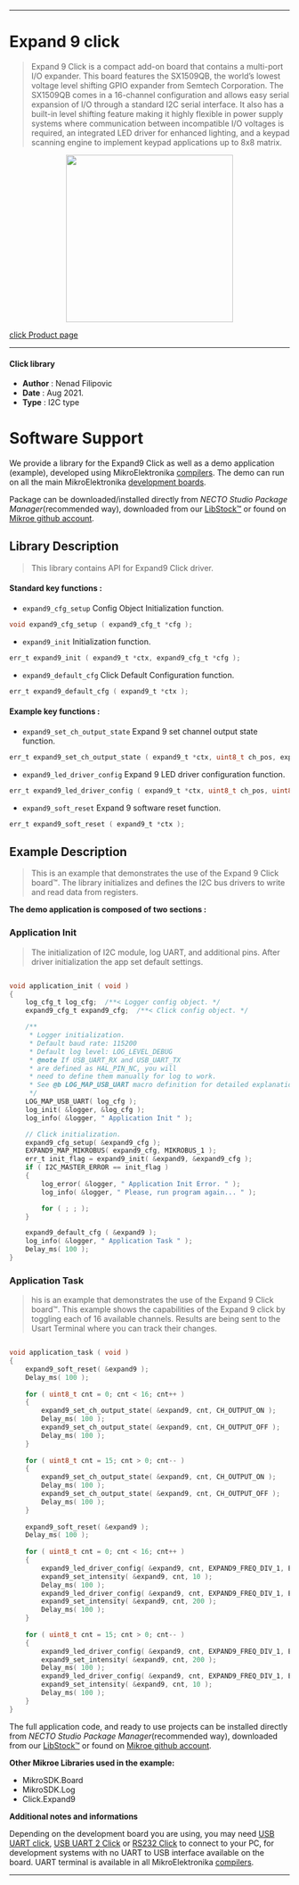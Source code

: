 
---
# Expand 9 click

> Expand 9 Click is a compact add-on board that contains a multi-port I/O expander. This board features the SX1509QB, the world’s lowest voltage level shifting GPIO expander from Semtech Corporation. The SX1509QB comes in a 16-channel configuration and allows easy serial expansion of I/O through a standard I2C serial interface. It also has a built-in level shifting feature making it highly flexible in power supply systems where communication between incompatible I/O voltages is required, an integrated LED driver for enhanced lighting, and a keypad scanning engine to implement keypad applications up to 8x8 matrix.

<p align="center">
  <img src="https://download.mikroe.com/images/click_for_ide/expand_9_click.png" height=300px>
</p>

[click Product page](https://www.mikroe.com/expand-9-click)

---


#### Click library

- **Author**        : Nenad Filipovic
- **Date**          : Aug 2021.
- **Type**          : I2C type


# Software Support

We provide a library for the Expand9 Click
as well as a demo application (example), developed using MikroElektronika
[compilers](https://www.mikroe.com/necto-studio).
The demo can run on all the main MikroElektronika [development boards](https://www.mikroe.com/development-boards).

Package can be downloaded/installed directly from *NECTO Studio Package Manager*(recommended way), downloaded from our [LibStock&trade;](https://libstock.mikroe.com) or found on [Mikroe github account](https://github.com/MikroElektronika/mikrosdk_click_v2/tree/master/clicks).

## Library Description

> This library contains API for Expand9 Click driver.

#### Standard key functions :

- `expand9_cfg_setup` Config Object Initialization function.
```c
void expand9_cfg_setup ( expand9_cfg_t *cfg );
```

- `expand9_init` Initialization function.
```c
err_t expand9_init ( expand9_t *ctx, expand9_cfg_t *cfg );
```

- `expand9_default_cfg` Click Default Configuration function.
```c
err_t expand9_default_cfg ( expand9_t *ctx );
```

#### Example key functions :

- `expand9_set_ch_output_state` Expand 9 set channel output state function.
```c
err_t expand9_set_ch_output_state ( expand9_t *ctx, uint8_t ch_pos, expand9_ch_state_value_t ch_state );
```

- `expand9_led_driver_config` Expand 9 LED driver configuration function.
```c
err_t expand9_led_driver_config ( expand9_t *ctx, uint8_t ch_pos, uint8_t freq_div, uint8_t lin_log );
```

- `expand9_soft_reset` Expand 9 software reset function.
```c
err_t expand9_soft_reset ( expand9_t *ctx );
```

## Example Description

> This is an example that demonstrates the use of the Expand 9 Click board™.
> The library initializes and defines the I2C bus drivers 
> to write and read data from registers. 

**The demo application is composed of two sections :**

### Application Init

> The initialization of I2C  module, log UART, and additional pins. 
> After driver initialization the app set default settings.

```c

void application_init ( void ) 
{
    log_cfg_t log_cfg;  /**< Logger config object. */
    expand9_cfg_t expand9_cfg;  /**< Click config object. */

    /** 
     * Logger initialization.
     * Default baud rate: 115200
     * Default log level: LOG_LEVEL_DEBUG
     * @note If USB_UART_RX and USB_UART_TX 
     * are defined as HAL_PIN_NC, you will 
     * need to define them manually for log to work. 
     * See @b LOG_MAP_USB_UART macro definition for detailed explanation.
     */
    LOG_MAP_USB_UART( log_cfg );
    log_init( &logger, &log_cfg );
    log_info( &logger, " Application Init " );

    // Click initialization.
    expand9_cfg_setup( &expand9_cfg );
    EXPAND9_MAP_MIKROBUS( expand9_cfg, MIKROBUS_1 );
    err_t init_flag = expand9_init( &expand9, &expand9_cfg );
    if ( I2C_MASTER_ERROR == init_flag ) 
    {
        log_error( &logger, " Application Init Error. " );
        log_info( &logger, " Please, run program again... " );

        for ( ; ; );
    }

    expand9_default_cfg ( &expand9 );
    log_info( &logger, " Application Task " );
    Delay_ms( 100 );
}

```

### Application Task

> his is an example that demonstrates the use of the Expand 9 Click board™.
> This example shows the capabilities of the Expand 9 click by toggling each of 16 available channels.
> Results are being sent to the Usart Terminal where you can track their changes.

```c

void application_task ( void ) 
{   
    expand9_soft_reset( &expand9 );
    Delay_ms( 100 );
    
    for ( uint8_t cnt = 0; cnt < 16; cnt++ )
    {
        expand9_set_ch_output_state( &expand9, cnt, CH_OUTPUT_ON );
        Delay_ms( 100 );
        expand9_set_ch_output_state( &expand9, cnt, CH_OUTPUT_OFF );
        Delay_ms( 100 );
    }
    
    for ( uint8_t cnt = 15; cnt > 0; cnt-- )
    {
        expand9_set_ch_output_state( &expand9, cnt, CH_OUTPUT_ON );
        Delay_ms( 100 );
        expand9_set_ch_output_state( &expand9, cnt, CH_OUTPUT_OFF );
        Delay_ms( 100 );
    }
    
    expand9_soft_reset( &expand9 );
    Delay_ms( 100 );
    
    for ( uint8_t cnt = 0; cnt < 16; cnt++ )
    {
        expand9_led_driver_config( &expand9, cnt, EXPAND9_FREQ_DIV_1, EXPAND9_LED_MODE_LINEAR );
        expand9_set_intensity( &expand9, cnt, 10 );
        Delay_ms( 100 );
        expand9_led_driver_config( &expand9, cnt, EXPAND9_FREQ_DIV_1, EXPAND9_LED_MODE_LINEAR );
        expand9_set_intensity( &expand9, cnt, 200 );
        Delay_ms( 100 );
    }
    
    for ( uint8_t cnt = 15; cnt > 0; cnt-- )
    {
        expand9_led_driver_config( &expand9, cnt, EXPAND9_FREQ_DIV_1, EXPAND9_LED_MODE_LINEAR );
        expand9_set_intensity( &expand9, cnt, 200 );
        Delay_ms( 100 );
        expand9_led_driver_config( &expand9, cnt, EXPAND9_FREQ_DIV_1, EXPAND9_LED_MODE_LINEAR );
        expand9_set_intensity( &expand9, cnt, 10 );
        Delay_ms( 100 );
    }
}

```

The full application code, and ready to use projects can be installed directly from *NECTO Studio Package Manager*(recommended way), downloaded from our [LibStock&trade;](https://libstock.mikroe.com) or found on [Mikroe github account](https://github.com/MikroElektronika/mikrosdk_click_v2/tree/master/clicks).

**Other Mikroe Libraries used in the example:**

- MikroSDK.Board
- MikroSDK.Log
- Click.Expand9

**Additional notes and informations**

Depending on the development board you are using, you may need
[USB UART click](https://www.mikroe.com/usb-uart-click),
[USB UART 2 Click](https://www.mikroe.com/usb-uart-2-click) or
[RS232 Click](https://www.mikroe.com/rs232-click) to connect to your PC, for
development systems with no UART to USB interface available on the board. UART
terminal is available in all MikroElektronika
[compilers](https://shop.mikroe.com/compilers).

---
